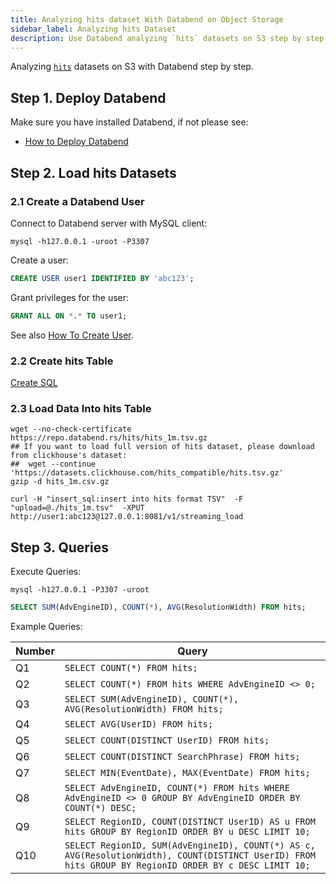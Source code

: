 ```yaml
---
title: Analyzing hits dataset With Databend on Object Storage
sidebar_label: Analyzing hits Dataset
description: Use Databend analyzing `hits` datasets on S3 step by step.
---
```


Analyzing [`hits`](https://clickhouse.com/docs/en/getting-started/example-datasets/metrica) datasets on S3 with Databend step by step.

## Step 1. Deploy Databend

Make sure you have installed Databend, if not please see:

* [How to Deploy Databend](../01-guides/index.md#deployment)

## Step 2. Load hits Datasets

### 2.1 Create a Databend User

Connect to Databend server with MySQL client:
```shell
mysql -h127.0.0.1 -uroot -P3307 
```

Create a user:
```sql
CREATE USER user1 IDENTIFIED BY 'abc123';
```

Grant privileges for the user:
```sql
GRANT ALL ON *.* TO user1;
```

See also [How To Create User](../14-sql-commands/00-ddl/30-user/01-user-create-user.md).

### 2.2 Create hits Table

[Create SQL](https://github.com/datafuselabs/databend/blob/main/tests/suites/1_stateful/ddl/hits.sql)

### 2.3 Load Data Into hits Table

```shell title='hits_1m.tsv.gz'
wget --no-check-certificate https://repo.databend.rs/hits/hits_1m.tsv.gz
## If you want to load full version of hits dataset, please download from clickhouse's dataset:
##  wget --continue 'https://datasets.clickhouse.com/hits_compatible/hits.tsv.gz'
gzip -d hits_1m.csv.gz
```

```shell title='Load CSV files into Databend'
curl -H "insert_sql:insert into hits format TSV"  -F  "upload=@./hits_1m.tsv"  -XPUT http://user1:abc123@127.0.0.1:8081/v1/streaming_load
```

## Step 3. Queries

Execute Queries:

```shell
mysql -h127.0.0.1 -P3307 -uroot
```
```sql
SELECT SUM(AdvEngineID), COUNT(*), AVG(ResolutionWidth) FROM hits;
```

Example Queries:

| Number | Query                                                                                                                                                  |
| ------ | ------------------------------------------------------------------------------------------------------------------------------------------------------ |
| Q1     | `SELECT COUNT(*) FROM hits;`                                                                                                                           |
| Q2     | `SELECT COUNT(*) FROM hits WHERE AdvEngineID <> 0;`                                                                                              |
| Q3     | `SELECT SUM(AdvEngineID), COUNT(*), AVG(ResolutionWidth) FROM hits;`                                                                                   |
| Q4     | `SELECT AVG(UserID) FROM hits;`                                                                                                                        |
| Q5     | `SELECT COUNT(DISTINCT UserID) FROM hits;`                                                                                                             |
| Q6     | `SELECT COUNT(DISTINCT SearchPhrase) FROM hits;`                                                                                                       |
| Q7     | `SELECT MIN(EventDate), MAX(EventDate) FROM hits;`                                                                                                     |
| Q8     | `SELECT AdvEngineID, COUNT(*) FROM hits WHERE AdvEngineID <> 0 GROUP BY AdvEngineID ORDER BY COUNT(*) DESC;`                                     |
| Q9     | `SELECT RegionID, COUNT(DISTINCT UserID) AS u FROM hits GROUP BY RegionID ORDER BY u DESC LIMIT 10;`                                                   |
| Q10    | `SELECT RegionID, SUM(AdvEngineID), COUNT(*) AS c, AVG(ResolutionWidth), COUNT(DISTINCT UserID) FROM hits GROUP BY RegionID ORDER BY c DESC LIMIT 10;` |
